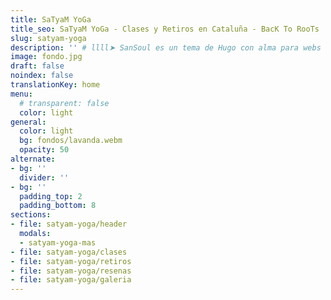 ```yaml
---
title: SaTyaM YoGa
title_seo: SaTyaM YoGa - Clases y Retiros en Cataluña - BacK To RooTs
slug: satyam-yoga
description: '' # llll➤ SanSoul es un tema de Hugo con alma para webs de servicios ✅ por lorensansol.
image: fondo.jpg
draft: false
noindex: false
translationKey: home
menu:
  # transparent: false
  color: light
general:
  color: light
  bg: fondos/lavanda.webm
  opacity: 50
alternate:
- bg: ''
  divider: ''
- bg: ''
  padding_top: 2
  padding_bottom: 8
sections:
- file: satyam-yoga/header
  modals:
  - satyam-yoga-mas
- file: satyam-yoga/clases
- file: satyam-yoga/retiros
- file: satyam-yoga/resenas
- file: satyam-yoga/galeria
---
```

